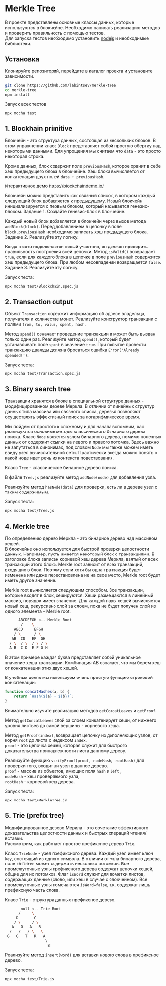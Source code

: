# Merkle Tree

В проекте представлены основные классы данных, которые используются в блокчейне. 
Необходимо написать реализацию методов и проверить правильность с помощью тестов.  
Для запуска тестов необходимо установить [nodejs](https://nodejs.org/) и необходимые библиотеки.  

## Установка 

Клонируйте репозиторий, перейдите в каталог проекта и установите зависимости.  
```bash 
git clone https://github.com/labintsev/merkle-tree
cd merkle-tree
npm install
```

Запуск всех тестов 
```bash
npx mocha test
```

## 1. Blockhain primitive

Блокчейн - это структура данных, состоящая из нескольких блоков. 
В этом упражнении класс `Block` представляет собой простую обертку над некоторыми данными. 
Для упрощения мы считаем что `data` - это просто некоторая строка.  

Кроме данных, блок содержит поле `previousHash`, которое хранит в себе хэш предыдущего блока в блокчейне.
Хэш блока вычисляется от конкатенации двух полей `data + previousHash`.  

Итерактивное демо https://blockchaindemo.io/   

Блокчейн можно представить как связный список, в котором каждый следующий блок добавляется к предыдущему. 
Новый блокчейн инициализируется с первым блоком, который называется генезис-блоком. 
Задание 1. Создайте генезис-блок в блокчейне. 

Каждый новый блок добавляется в блокчейн через вызов метода `addBlock(block)`. 
Перед добавлением в цепочку в поле `block.previousHash` необходимо записать хэш предыдущего блока. 
Задание 2. Реализуйте эту логику.  

Когда к сети подключается новый участник, он должен проверить правильность построения всей цепочки. 
Метод `isValid()` возвращает `true`, если для каждого блока в цепочке в поле `previousHash` содержится хэш предыдущего блока. 
При любом несовпадении возвращается `false`. 
Задание 3. Реализуйте эту логику.    

Запуск теста:  

```sh
npx mocha test/Blockchain.spec.js
``` 

## 2. Transaction output

Объект `Transaction` содержит информацию об адресе владельца, получателя и количестве монет. 
Реализуйте конструктор транзакции с полями `from, to, value, spent, hash`. 

Метод `spend()` означает проведение транзакции и может быть вызван только один раз. 
Реализуйте метод `spend()`, который будет устанавливать поле `spent` в значение `true`. 
При попытке провести транзакцию дважды должна бросаться ошибка `Error('Already spended!')`.  

Запуск теста:  

```sh
npx mocha test/Transaction.spec.js
``` 

## 3. Binary search tree 

Транзакции хранятся в блоке в специальной структуре данных - модифицированном дереве Меркла. 
В отличии от линейных структур данных типа массива или связного списка, деревья позволяют осуществлять эффективный поиск за логарифмическое время.  

Мы пойдем от простого к сложному и для начала вспомним, как реализуются основные методы классического бинарного дерева поиска. 
Класс `Node` является узлом бинарного дерева, помимо полезных данных от содержит ссылки на левого и правого потомка. 
Здесь важно не запутаться в синонимах, под словом `Node` мы также можем иметь ввиду узел вычислительной сети. 
Практически всегда можно понять о какой ноде идет речь из контекста повествования.  

Класс `Tree` - классическое бинарное дерево поиска.  

В файле `Tree.js` реализуйте метод `addNode(node)` для добавления узла. 

Реализуйте метод `hasNode(data)` для проверки, есть ли в дереве узел с таким содержимым.  

Запуск теста:  

```sh
npx mocha test/Tree.js
``` 


## 4. Merkle tree

По определению дерево Меркла - это бинарное дерево над массивом хешей.  
В блокчейне оно используется для быстрой проверки целостности данных. 
Например, пусть имеется некоторый блок с транзакциями. 
В заголовке блока записан корневой хеш дерева Меркла, взятый от всех транзакций этого блока. 
Merkle root зависит от всех транзакций, входящих в блок. 
Поэтому если хотя бы одна транзакция будет изменена или даже перестановлена не на свое место, Merkle root будет иметь другое значение.   

Merkle root вычисляется следующим способом. 
Все транзакции, которые входят в блок, хешируются. 
Хеши размещаются в линейный массив, порядок имеет значение. 
Для каждой пары хешей вычисляется новый хеш, рекурсивно слой за слоем, пока не будет получен слой из одного элемента - Merkle root.  

```sh
      ABCDEFGH <-- Merkle Root  
       /    \  
    ABCD     EFGH  
    / \      / \  
   AB  CD   EF  GH  
  / \  / \  / \ / \  
  A B  C D  E F G H    
```  
В этом примере каждая буква представляет собой уникальное значение хеша транзакции. 
Комбинация АВ означает, что мы берем хеш от конкатенации этих двух хешей.  

В учебных целях мы используем очень простую функцию строковой конкатенации: 

```js
function concatHashes(a, b) {
    return `Hash(${a} + ${b})`;
} 
``` 

Внимательно изучите реализацию методов `getConcatLeaves` и `getProof`.  

Метод `getConcatLeaves` слой за слоем конкатенирует хеши, от нижнего уровня листьев до самой вершины - корневого хеша.  

Метод `getProof(index)`, возвращает цепочку из дополняющих узлов, от корня `root` до листа с индексом `index`.  
`proof` - это цепочка хешей, которая служит для быстрого доказательства принадлежности листа данному дереву.  


Реализуйте функцию `verifyProof(proof, nodeHash, rootHash)` для проверки того, входит ли узел в данное дерево.  
`proof` - массив из объектов, имющих поля `hash` и `left` ,  
`nodeHash` - хеш проверяемого узла,  
`rootHash` - корневой хеш дерева.  

Запуск теста:  

```sh
npx mocha test/MerkleTree.js
```  


## 5. Trie (prefix tree)

Модифицированное дерево Меркла - это сочетание эффективного доказательства целостности данных и быстрых операций чтения/вставки.  
Рассмотрим, как работает простое префиксное дерево `Trie`.  

Класс `TrieNode` - узел префиксного дерева. 
Каждый узел имеет ключ `key`, состоящий из одного символа. 
В отличии от узла бинарного дерева, поле `children` может содержать несколько потомков. 
Все промежуточные узлы префиксного дерева содержат цепочки хешей, общие для их потомков. 
Флаг `isWord` служит для пометки листов, содержащих данные (слово, или хеш в случае с блокчейном). 
Все промежуточные узлы помечаются `isWord=false`, т.к. содержат лишь префиксную часть слова.  

Класс `Trie` - структура данных префиксное дерево.  

```sh
       null <-- Trie Root  
      /     \  
     D       C  
    / \     / \  
   A   O   A   R 
  /   /   / \   \ 
 G   G   T   R   A
                  \ 
                   B
```  

Реализуйте метод `insert(word)` для вставки нового слова в префиксное дерево.  

Запуск теста:  

```sh
npx mocha test/Trie.js
```  

